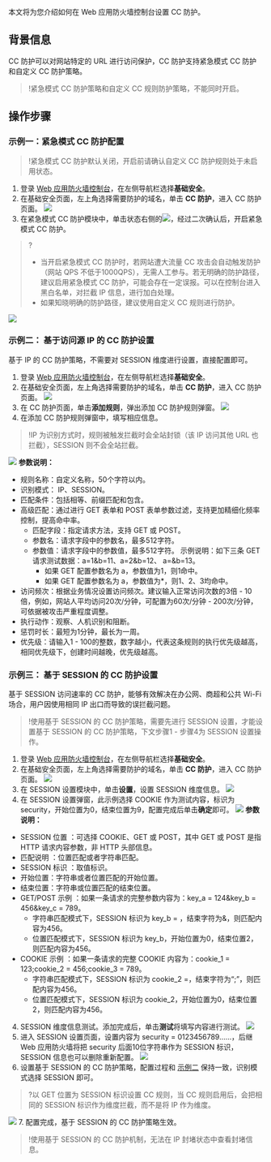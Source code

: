 本文将为您介绍如何在 Web 应用防火墙控制台设置 CC 防护。
## 背景信息
CC 防护可以对网站特定的 URL 进行访问保护，CC 防护支持紧急模式 CC 防护和自定义 CC 防护策略。
>!紧急模式 CC 防护策略和自定义 CC 规则防护策略，不能同时开启。


## 操作步骤
### 示例一：紧急模式 CC 防护配置
>!紧急模式 CC 防护默认关闭，开启前请确认自定义 CC 防护规则处于未启用状态。
>
1.  登录 [Web 应用防火墙控制台](https://console.cloud.tencent.com/guanjia/tea-overview)，在左侧导航栏选择**基础安全**。
2. 在基础安全页面，左上角选择需要防护的域名，单击 **CC 防护**，进入 CC 防护页面。
![](https://qcloudimg.tencent-cloud.cn/raw/5e4564d35c7388711034878864f189eb.png)
3. 在紧急模式 CC 防护模块中，单击状态右侧的![](https://qcloudimg.tencent-cloud.cn/raw/b7881ceb022cdf653b379e111af23c1e.png)，经过二次确认后，开启紧急模式 CC 防护。
>?
>- 当开启紧急模式 CC 防护时，若网站遭大流量 CC 攻击会自动触发防护（网站 QPS 不低于1000QPS），无需人工参与。若无明确的防护路径，建议启用紧急模式 CC 防护，可能会存在一定误报。可以在控制台进入黑白名单，对拦截 IP 信息，进行加白处理。
>- 如果知晓明确的防护路径，建议使用自定义 CC 规则进行防护。
>
![](https://qcloudimg.tencent-cloud.cn/raw/264e6201a097e7a9f243d05c52a84b9c.png)



[](id:two)
### 示例二： 基于访问源 IP 的 CC 防护设置
基于 IP 的 CC 防护策略，不需要对 SESSION 维度进行设置，直接配置即可。
1.  登录 [Web 应用防火墙控制台](https://console.cloud.tencent.com/guanjia/tea-overview)，在左侧导航栏选择**基础安全**。
2. 在基础安全页面，左上角选择需要防护的域名，单击 **CC 防护**，进入 CC 防护页面。
![](https://qcloudimg.tencent-cloud.cn/raw/5e4564d35c7388711034878864f189eb.png)
3. 在 CC 防护页面，单击**添加规则**，弹出添加 CC 防护规则弹窗。
![](https://qcloudimg.tencent-cloud.cn/raw/099500e8c9cd0edf14a12a16bf13c89d.png)
4. 在添加 CC 防护规则弹窗中，填写相应信息。
>!IP 为识别方式时，规则被触发拦截时会全站封锁（该 IP 访问其他 URL 也拦截），SESSION 则不会全站拦截。
>
![](https://qcloudimg.tencent-cloud.cn/raw/875cc3ff4ab8ed154a9539da8aed2b45.png)
 **参数说明：**
 - 规则名称：自定义名称，50个字符以内。
 - 识别模式： IP、SESSION。
 - 匹配条件：包括相等、前缀匹配和包含。
 - 高级匹配：通过进行 GET 表单和 POST 表单参数过滤，支持更加精细化频率控制，提高命中率。
	 - 匹配字段：指定请求方法，支持 GET 或 POST。
	 - 参数名：请求字段中的参数名，最多512字符。
	 - 参数值：请求字段中的参数值，最多512字符。
	 示例说明：如下三条 GET 请求测试数据：a=1&b=11、a=2&b=12、 a=&b=13。
		- 如果 GET 配置参数名为 a，参数值为1，则1命中。
		- 如果 GET 配置参数名为 a，参数值为\*，则1、2、3均命中。
 - 访问频次：根据业务情况设置访问频次。建议输入正常访问次数的3倍 - 10倍，例如，网站人平均访问20次/分钟，可配置为60次/分钟 - 200次/分钟，可依据被攻击严重程度调整。
 - 执行动作：观察、人机识别和阻断。
 - 惩罚时长：最短为1分钟，最长为一周。
 - 优先级：请输入1 - 100的整数，数字越小，代表这条规则的执行优先级越高，相同优先级下，创建时间越晚，优先级越高。


### 示例三： 基于 SESSION 的 CC 防护设置
基于 SESSION 访问速率的 CC 防护，能够有效解决在办公网、商超和公共 Wi-Fi 场合，用户因使用相同 IP 出口而导致的误拦截问题。
>!使用基于 SESSION 的 CC 防护策略，需要先进行 SESSION 设置，才能设置基于 SESSION 的 CC 防护策略，下文步骤1 - 步骤4为 SESSION 设置操作。

1.  登录 [Web 应用防火墙控制台](https://console.cloud.tencent.com/guanjia/tea-overview)，在左侧导航栏选择**基础安全**。
2. 在基础安全页面，左上角选择需要防护的域名，单击 **CC 防护**，进入 CC 防护页面。
![](https://qcloudimg.tencent-cloud.cn/raw/5e4564d35c7388711034878864f189eb.png)
2. 在 SESSION 设置模块中，单击**设置**，设置 SESSION 维度信息。
![](https://qcloudimg.tencent-cloud.cn/raw/154dd23236f82de255052f8bfba0285b.png)
3. 在 SESSION 设置弹窗，此示例选择 COOKIE 作为测试内容，标识为 security，开始位置为0，结束位置为9，配置完成后单击**确定**即可。
![](https://qcloudimg.tencent-cloud.cn/raw/d12612ac943dceba856cfa033dcdf161.png)
 **参数说明：**
 - SESSION 位置 ：可选择 COOKIE、GET 或 POST，其中 GET 或 POST 是指 HTTP 请求内容参数，非 HTTP 头部信息。
 - 匹配说明 ：位置匹配或者字符串匹配。
 - SESSION 标识 ：取值标识。
 - 开始位置：字符串或者位置匹配的开始位置。
 - 结束位置：字符串或位置匹配的结束位置。
 - GET/POST 示例 ：如果一条请求的完整参数内容为：key_a = 124&key_b = 456&key_c = 789。
	 - 字符串匹配模式下，SESSION 标识为 key_b = ，结束字符为&，则匹配内容为456。
	 - 位置匹配模式下，SESSION 标识为 key_b，开始位置为0，结束位置2，则匹配内容为456。
 - COOKIE 示例 ：如果一条请求的完整 COOKIE 内容为：cookie_1 = 123;cookie_2 = 456;cookie_3 = 789。
	 - 字符串匹配模式下，SESSION 标识为 cookie_2 =，结束字符为“;”，则匹配内容为456。
	 - 位置匹配模式下，SESSION 标识为 cookie_2，开始位置为0，结束位置2，则匹配内容为456。
4. SESSION 维度信息测试。添加完成后，单击**测试**将填写内容进行测试。
![](https://qcloudimg.tencent-cloud.cn/raw/7b871daf7954e72f1c73cc138ccd2d8f.png)
5. 进入 SESSION 设置页面，设置内容为 security = 0123456789……，后继 Web 应用防火墙将把 security 后面10位字符串作为 SESSION 标识，SESSION 信息也可以删除重新配置。
![](https://main.qcloudimg.com/raw/bf87f5f7037e7758d8c281151852ad70.png)
6. 设置基于 SESSION 的 CC 防护策略，配置过程和 [示例二](#two) 保持一致，识别模式选择 SESSION 即可。
>?以 GET 位置为 SESSION 标识设置 CC 规则，当 CC 规则启用后，会把相同的 SESSION 标识作为维度拦截，而不是将 IP 作为维度。
>
![](https://qcloudimg.tencent-cloud.cn/raw/cb1d660ad4edb56ba17edc94115ce831.png)
7. 配置完成，基于 SESSION 的 CC 防护策略生效。
>!使用基于 SESSION 的 CC 防护机制，无法在 IP 封堵状态中查看封堵信息。
